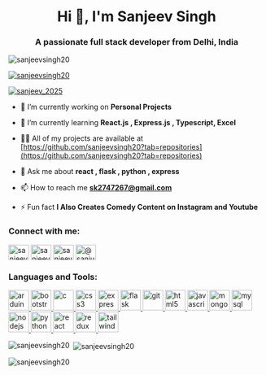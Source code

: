 <h1 align="center">Hi 👋, I'm Sanjeev Singh</h1>
<h3 align="center">A passionate full stack developer from Delhi, India</h3>

<p align="left"> <img src="https://komarev.com/ghpvc/?username=sanjeevsingh20&label=Profile%20views&color=0e75b6&style=flat" alt="sanjeevsingh20" /> </p>

<p align="left"> <a href="https://github.com/ryo-ma/github-profile-trophy"><img src="https://github-profile-trophy.vercel.app/?username=sanjeevsingh20" alt="sanjeevsingh20" /></a> </p>

<p align="left"> <a href="https://twitter.com/sanjeev_2025" target="blank"><img src="https://img.shields.io/twitter/follow/sanjeev_2025?logo=twitter&style=for-the-badge" alt="sanjeev_2025" /></a> </p>

- 🔭 I’m currently working on **Personal Projects**

- 🌱 I’m currently learning **React.js , Express.js , Typescript, Excel**

- 👨‍💻 All of my projects are available at [https://github.com/sanjeevsingh20?tab=repositories](https://github.com/sanjeevsingh20?tab=repositories)

- 💬 Ask me about **react , flask , python , express**

- 📫 How to reach me **sk2747267@gmail.com**

- ⚡ Fun fact **I Also Creates Comedy Content on Instagram and Youtube**

<h3 align="left">Connect with me:</h3>
<p align="left">
<a href="https://twitter.com/sanjeev_2025" target="blank"><img align="center" src="https://svgshare.com/i/xxW.svg" alt="sanjeev_2025" height="30" width="40" /></a>
<a href="https://linkedin.com/in/sanjeev-singh-113139231" target="blank"><img align="center" src="https://svgshare.com/i/xwH.svg" alt="sanjeev-singh-113139231" height="30" width="40" /></a>
<a href="https://instagram.com/sanjeev.singh20" target="blank"><img align="center" src="https://svgshare.com/i/xwx.svg" alt="sanjeev.singh20" height="30" width="40" /></a>
<a href="https://www.youtube.com/c/@sanjubabavines" target="blank"><img align="center" src="https://svgshare.com/i/xxV.svg" alt="@sanjubabavines" height="30" width="40" /></a>
</p>

<h3 align="left">Languages and Tools:</h3>
<p align="left"> <a href="https://www.arduino.cc/" target="_blank" rel="noreferrer"> <img src="https://cdn.worldvectorlogo.com/logos/arduino-1.svg" alt="arduino" width="40" height="40"/> </a> <a href="https://getbootstrap.com" target="_blank" rel="noreferrer"> <img src="https://svgshare.com/i/xxE.svg" alt="bootstrap" width="40" height="40"/> </a> <a href="https://www.cprogramming.com/" target="_blank" rel="noreferrer"> <img src="https://svgshare.com/i/xuu.svg" alt="c" width="40" height="40"/> </a> <a href="https://www.w3schools.com/css/" target="_blank" rel="noreferrer"> <img src="https://svgshare.com/i/xwd.svg" alt="css3" width="40" height="40"/> </a> <a href="https://expressjs.com" target="_blank" rel="noreferrer"> <img src="https://svgshare.com/i/xxX.svg" alt="express" width="40" height="40"/> </a> <a href="https://flask.palletsprojects.com/" target="_blank" rel="noreferrer"> <img src="https://svgshare.com/i/xvn.svg" alt="flask" width="40" height="40"/> </a> <a href="https://git-scm.com/" target="_blank" rel="noreferrer"> <img src="https://www.vectorlogo.zone/logos/git-scm/git-scm-icon.svg" alt="git" width="40" height="40"/> </a> <a href="https://www.w3.org/html/" target="_blank" rel="noreferrer"> <img src="https://svgshare.com/i/xwU.svg" alt="html5" width="40" height="40"/> </a> <a href="https://developer.mozilla.org/en-US/docs/Web/JavaScript" target="_blank" rel="noreferrer"> <img src="https://svgshare.com/i/xwV.svg" alt="javascript" width="40" height="40"/> </a>  <a href="https://www.mongodb.com/" target="_blank" rel="noreferrer"> <img src="https://svgshare.com/i/xwW.svg" alt="mongodb" width="40" height="40"/> </a> <a href="https://www.mysql.com/" target="_blank" rel="noreferrer"> <img src="https://svgshare.com/i/xxf.svg" alt="mysql" width="40" height="40"/> </a> <a href="https://nodejs.org" target="_blank" rel="noreferrer"> <img src="https://svgshare.com/i/xvt.svg" alt="nodejs" width="40" height="40"/> </a> <a href="https://www.python.org" target="_blank" rel="noreferrer"> <img src="https://svgshare.com/i/xwJ.svg" alt="python" width="40" height="40"/> </a> <a href="https://reactjs.org/" target="_blank" rel="noreferrer"> <img src="https://svgshare.com/i/xxF.svg" alt="react" width="40" height="40"/> </a> <a href="https://redux.js.org" target="_blank" rel="noreferrer"> <img src="https://svgshare.com/i/xxh.svg" alt="redux" width="40" height="40"/> </a> <a href="https://tailwindcss.com/" target="_blank" rel="noreferrer"> <img src="https://www.vectorlogo.zone/logos/tailwindcss/tailwindcss-icon.svg" alt="tailwind" width="40" height="40"/> </a> </p>

<p><img align="left" src="https://github-readme-stats.vercel.app/api/top-langs?username=sanjeevsingh20&show_icons=true&locale=en&layout=compact" alt="sanjeevsingh20" /></p>

<p>&nbsp;<img align="center" src="https://github-readme-stats.vercel.app/api?username=sanjeevsingh20&show_icons=true&locale=en" alt="sanjeevsingh20" /></p>

<p><img align="center" src="https://github-readme-streak-stats.herokuapp.com/?user=sanjeevsingh20&" alt="sanjeevsingh20" /></p>
